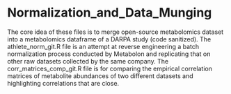 # Normalization_and_Data_Munging
The core idea of these files is to merge open-source metabolomics dataset into a metabolomics dataframe of a DARPA study (code sanitized).
The athlete_norm_git.R file is an attempt at reverse engineering a batch normalization process conducted by Metabolon and replicating that on other raw datasets collected by the same company.
The corr_matrices_comp_git.R file is for comparing the empirical correlation matrices of metabolite abundances of two different datasets and highlighting correlations that are close.
